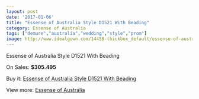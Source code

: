 ```yaml
---
layout: post
date: '2017-01-06'
title: "Essense of Australia Style D1521 With Beading"
category: Essense of Australia
tags: ["demure","australia","wedding","style","prom"]
image: http://www.idealgown.com/14458-thickbox_default/essense-of-australia-style-d1521-with-beading.jpg
---
```

Essense of Australia Style D1521 With Beading

On Sales: **$305.495**
<a href="https://www.idealgown.com/en/essense-of-australia/5800-essense-of-australia-style-d1521-with-beading.html"><amp-img layout="responsive" width="600" height="600" src="//www.idealgown.com/14458-thickbox_default/essense-of-australia-style-d1521-with-beading.jpg" alt="Essense of Australia Style D1521 With Beading 0" /></a>
<a href="https://www.idealgown.com/en/essense-of-australia/5800-essense-of-australia-style-d1521-with-beading.html"><amp-img layout="responsive" width="600" height="600" src="//www.idealgown.com/14460-thickbox_default/essense-of-australia-style-d1521-with-beading.jpg" alt="Essense of Australia Style D1521 With Beading 1" /></a>
<a href="https://www.idealgown.com/en/essense-of-australia/5800-essense-of-australia-style-d1521-with-beading.html"><amp-img layout="responsive" width="600" height="600" src="//www.idealgown.com/14459-thickbox_default/essense-of-australia-style-d1521-with-beading.jpg" alt="Essense of Australia Style D1521 With Beading 2" /></a>

Buy it: [Essense of Australia Style D1521 With Beading](https://www.idealgown.com/en/essense-of-australia/5800-essense-of-australia-style-d1521-with-beading.html "Essense of Australia Style D1521 With Beading")

View more: [Essense of Australia](https://www.idealgown.com/en/86-essense-of-australia "Essense of Australia")